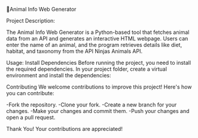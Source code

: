 🦊Animal Info Web Generator

Project Description:

The Animal Info Web Generator is a Python-based tool that fetches 
animal data from an API and generates an interactive HTML webpage.
Users can enter the name of an animal, and the program retrieves details 
like diet, habitat, and taxonomy from the API Ninjas Animals API.

Usage:
Install Dependencies
Before running the project, you need to install the required dependencies.
In your project folder, create a virtual environment and install the dependencies:

Contributing
We welcome contributions to improve this project! Here's how you can contribute:

-Fork the repository.
-Clone your fork.
-Create a new branch for your changes.
-Make your changes and commit them.
-Push your changes and open a pull request.

 Thank You!
Your contributions are appreciated!